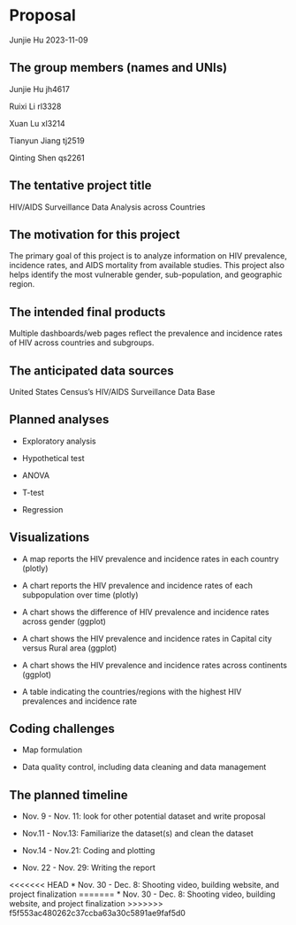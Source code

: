 Proposal
================
Junjie Hu
2023-11-09

## The group members (names and UNIs)

Junjie Hu jh4617

Ruixi Li rl3328

Xuan Lu xl3214

Tianyun Jiang tj2519

Qinting Shen qs2261

## The tentative project title

HIV/AIDS Surveillance Data Analysis across Countries

## The motivation for this project

The primary goal of this project is to analyze information on HIV
prevalence, incidence rates, and AIDS mortality from available studies.
This project also helps identify the most vulnerable gender,
sub-population, and geographic region.

## The intended final products

Multiple dashboards/web pages reflect the prevalence and incidence rates
of HIV across countries and subgroups.

## The anticipated data sources

United States Census’s HIV/AIDS Surveillance Data Base

## Planned analyses

- Exploratory analysis

- Hypothetical test

- ANOVA

- T-test

- Regression

## Visualizations

- A map reports the HIV prevalence and incidence rates in each country
  (plotly)

- A chart reports the HIV prevalence and incidence rates of each
  subpopulation over time (plotly)

- A chart shows the difference of HIV prevalence and incidence rates
  across gender (ggplot)

- A chart shows the HIV prevalence and incidence rates in Capital city
  versus Rural area (ggplot)

- A chart shows the HIV prevalence and incidence rates across continents
  (ggplot)

- A table indicating the countries/regions with the highest HIV
  prevalences and incidence rate

## Coding challenges

- Map formulation

- Data quality control, including data cleaning and data management

## The planned timeline

- Nov. 9 - Nov. 11: look for other potential dataset and write proposal

- Nov.11 - Nov.13: Familiarize the dataset(s) and clean the dataset

- Nov.14 - Nov.21: Coding and plotting

- Nov. 22 - Nov. 29: Writing the report

\<\<\<\<\<\<\< HEAD \* Nov. 30 - Dec. 8: Shooting video, building
website, and project finalization ======= \* Nov. 30 - Dec. 8: Shooting
video, building website, and project finalization \>\>\>\>\>\>\>
f5f553ac480262c37ccba63a30c5891ae9faf5d0
